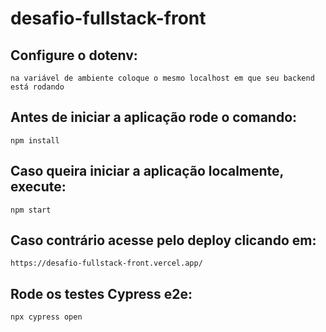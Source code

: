 # desafio-fullstack-front

## Configure o dotenv:

`na variável de ambiente coloque o mesmo localhost em que seu backend está rodando`

## Antes de iniciar a aplicação rode o comando:

`npm install`

## Caso queira iniciar a aplicação localmente, execute:

`npm start`

## Caso contrário acesse pelo deploy clicando em:

`https://desafio-fullstack-front.vercel.app/`

## Rode os testes Cypress e2e:

`npx cypress open`
